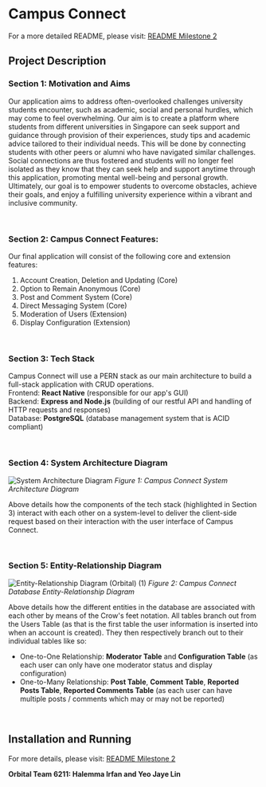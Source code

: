 # **Campus Connect**
For a more detailed README, please visit: [README Milestone 2](https://docs.google.com/document/d/1_ROoegxTfGiJHuxI4EPCHc7enLd2ztP5-vwhHjduOVE/edit?usp=drive_link)
<br>

## **Project Description**
### Section 1: Motivation and Aims
Our application aims to address often-overlooked challenges university students encounter, such as academic, social and personal hurdles, which may come to feel overwhelming.
Our aim is to create a platform where students from different universities in Singapore can seek support and guidance through provision of their experiences, study tips and
academic advice tailored to their individual needs. This will be done by connecting students with other peers or alumni who have navigated similar challenges. Social connections
are thus fostered and students will no longer feel isolated as they know that they can seek help and support anytime through this application, promoting mental well-being and 
personal growth. Ultimately, our goal is to empower students to overcome obstacles, achieve their goals, and enjoy a fulfilling university experience within a
vibrant and inclusive community.
<br>

<br>

### Section 2: Campus Connect Features:
Our final application will consist of the following core and extension features:
1. Account Creation, Deletion and Updating (Core)
2. Option to Remain Anonymous (Core)
3. Post and Comment System (Core)
4. Direct Messaging System (Core)
5. Moderation of Users (Extension)
6. Display Configuration (Extension)
<br>

### Section 3: Tech Stack
Campus Connect will use a PERN stack as our main architecture to build a full-stack application with CRUD operations.
<br>
Frontend: **React Native** (responsible for our app's GUI)
<br>
Backend: **Express and Node.js** (building of our restful API and handling of HTTP requests and responses)
<br>
Database: **PostgreSQL** (database management system that is ACID compliant)
<br>

<br>

### Section 4: System Architecture Diagram
![System Architecture Diagram](https://github.com/haleemairfan/HardCoders/assets/156863812/1e8a68c3-85a3-4231-ae5a-749dcc90ed49)
*Figure 1: Campus Connect System Architecture Diagram*
<br>

Above details how the components of the tech stack (highlighted in Section 3) interact with each other on a system-level to deliver the client-side request
based on their interaction with the user interface of Campus Connect.
<br>

<br>

### Section 5: Entity-Relationship Diagram
![Entity-Relationship Diagram (Orbital) (1)](https://github.com/haleemairfan/HardCoders/assets/156863812/bb5ef41c-19e5-493d-afff-a75b2e075ecf)
*Figure 2: Campus Connect Database Entity-Relationship Diagram*
<br>

Above details how the different entities in the database are associated with each other by means of the Crow's feet notation. 
All tables branch out from the Users Table (as that is the first table the user information is inserted into when an account is created). 
They then respectively branch out to their individual tables like so:
- One-to-One Relationship: **Moderator Table** and **Configuration Table** (as each user can only have one moderator status and display configuration)
- One-to-Many Relationship: **Post Table**, **Comment Table**, **Reported Posts Table**, **Reported Comments Table** (as each user can have multiple posts / comments
  which may or may not be reported)

<br>

## **Installation and Running**
For more details, please visit: [README Milestone 2](https://docs.google.com/document/d/1_ROoegxTfGiJHuxI4EPCHc7enLd2ztP5-vwhHjduOVE/edit?usp=drive_link)
<br>

**Orbital Team 6211: Halemma Irfan and Yeo Jaye Lin**
<br>

